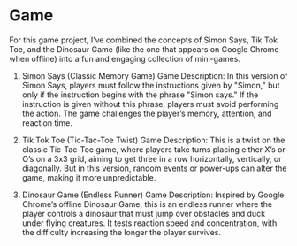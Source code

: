 # Game
For this game project, I’ve combined the concepts of Simon Says, Tik Tok Toe, and the Dinosaur Game (like the one that appears on Google Chrome when offline) into a fun and engaging collection of mini-games. 

1. Simon Says (Classic Memory Game)
Game Description: In this version of Simon Says, players must follow the instructions given by "Simon," but only if the instruction begins with the phrase "Simon says." If the instruction is given without this phrase, players must avoid performing the action. The game challenges the player’s memory, attention, and reaction time.

3. Tik Tok Toe (Tic-Tac-Toe Twist)
Game Description: This is a twist on the classic Tic-Tac-Toe game, where players take turns placing either X’s or O’s on a 3x3 grid, aiming to get three in a row horizontally, vertically, or diagonally. But in this version, random events or power-ups can alter the game, making it more unpredictable.

4. Dinosaur Game (Endless Runner)
Game Description: Inspired by Google Chrome’s offline Dinosaur Game, this is an endless runner where the player controls a dinosaur that must jump over obstacles and duck under flying creatures. It tests reaction speed and concentration, with the difficulty increasing the longer the player survives.
